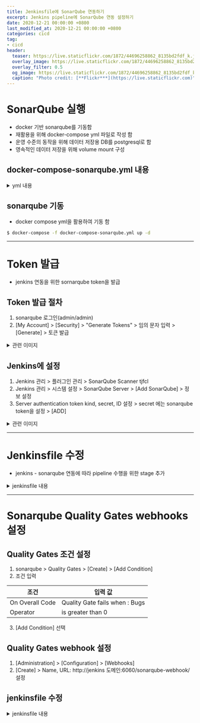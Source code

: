 ```yaml
---
title: Jenkinsfile에 SonarQube 연동하기 
excerpt: Jenkins pipeline에 SonarQube 연동 설정하기 
date: 2020-12-21 00:00:00 +0800
last_modified_at: 2020-12-21 00:00:00 +0800
categories: cicd
tag:
- cicd
header:
  teaser: https://live.staticflickr.com/1872/44696258862_8135bd2fdf_k.jpg
  overlay_image: https://live.staticflickr.com/1872/44696258862_8135bd2fdf_k.jpg
  overlay_filter: 0.5
  og_image: https://live.staticflickr.com/1872/44696258862_8135bd2fdf_k.jpg
  caption: "Photo credit: [**Flickr***](https://live.staticflickr.com)"
---
```


# SonarQube 실행

- docker 기반 sonarqube를 기동함 
- 재활용을 위해 docker-compose yml 파일로 작성 함 
- 운영 수준의 동작을 위해 데이터 저장용 DB를 postgresql로 함  
- 영속적인 데이터 저장을 위해 volume mount 구성

## docker-compose-sonarqube.yml 내용 

<details><summary>yml 내용</summary>
<div markdown="1">
    
```sh

version: "3.1"

services:
  sonarqube:
    container_name: summit-sonarqube
    image: sonarqube:8-community
    ports:
      - 9000:9000
    depends_on:
      - db
    environment:
      SONAR_JDBC_URL: jdbc:postgresql://db:5432/sonar
      SONAR_JDBC_USERNAME: sonar
      SONAR_JDBC_PASSWORD: sonar
    volumes:
      - ~/mount/sonarqube/sonarqube_data:/opt/sonarqube/data
      - ~/mount/sonarqube/sonarqube_extensions:/opt/sonarqube/extensions
      - ~/mount/sonarqube/sonarqube_logs:/opt/sonarqube/logs
      - ~/mount/sonarqube/sonarqube_temp:/opt/sonarqube/temp
    ports:
      - "9000:9000"
  db:
    container_name: summit-sonarqube-db
    image: postgres:12
    environment:
      POSTGRES_USER: sonar
      POSTGRES_PASSWORD: sonar
    volumes:
      - ~/mount/sonarqube/postgresql:/var/lib/postgresql
      - ~/mount/sonarqube/postgresql_data:/var/lib/postgresql/data
```
        
</div>
</details>

## sonarqube 기동 

- docker compose yml을 활용하여 기동 함 

```sh 
$ docker-compose -f docker-compose-sonarqube.yml up -d 
```

***

# Token 발급

- jenkins 연동을 위한  sornarqube token을 발급 

## Token 발급 절차

1. sonarqube 로그인(admin/admin)
2. [My Account] > [Security] > "Generate Tokens" > 임의 문자 입력 > [Generate] > 토큰 발급

<details><summary>관련 이미지</summary>
<div markdown="1">

<p align="center">
    <img src="/assets/images/cicd/sonarqube001.png" width="600" height="400" alt="sonarqube">
</p>

</div>
</details>

## Jenkins에 설정

1. Jenkins 관리 > 플러그인 관리 > SonarQube Scanner tjfcl
2. Jenkins 관리 > 시스템 설정 > SonarQube Server > [Add SonarQube] > 정보 설정 
3. Server authentication token kind, secret, ID 설정 > secret 에는 sonarqube token을 설정 > [ADD] 

<details><summary>관련 이미지</summary>
<div markdown="1">

<p align="center">
    <img src="/assets/images/cicd/sonarqube002.png" width="600" height="400" alt="sonarqube">
    <img src="/assets/images/cicd/sonarqube003.png" width="600" height="400" alt="sonarqube">
</p>

</div>
</details>

***

# Jenkinsfile 수정 

- jenkins - sonarqube 연동에 따라 pipeline 수행을 위한 stage 추가 

<details><summary>jenkinsfile 내용</summary>
<div markdown="1">
  
```yml 
pipeline {
	agent any

	stages {
    <중략>
    ...
        stage('SonarQube analysis') {
            steps {
                withSonarQubeEnv('sonarqube') {
                    sh './mvnw sonar:sonar'
                }
            }
        }
    }
    <중략>
    ...
}
```
        
</div>
</details>

***

# Sonarqube Quality Gates webhooks 설정

## Quality Gates 조건 설정 

1. sonarqube > Quality Gates > [Create] > [Add Condition]
2. 조건 입력

| 조건 | 입력 값 |
| --- | ---   |
| On Overall Code | Quality Gate fails when : Bugs |
| Operator | is greater than 0 |

3. [Add Condition] 선택 

## Quality Gates webhook 설정 

1. [Administration] > [Configuration] > [Webhooks]
2. [Create] > Name, URL: http://jenkins 도메인:6060/sonarqube-webhook/ 설정

## jenkinsfile 수정

<details><summary>jenkinsfile 내용</summary>
<div markdown="1">
  
```yml 
pipeline {
	agent any

	stages {
    <중략>
    ...
        stage('SonarQube Quality Gate') {
            steps {
                timeout(time:30, unit:'MINUTES') {
                    waitForQualityGate abortPipeline:true
                }
            }
        }
    <중략>
    ...
}

```
        
</div>
</details>


